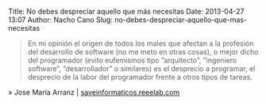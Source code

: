 Title: No debes despreciar aquello que más necesitas
Date: 2013-04-27 13:07
Author: Nacho Cano
Slug: no-debes-despreciar-aquello-que-mas-necesitas

> En mi opinión el origen de todos los males que afectan a la profesión
> del desarrollo de software (no me meto en otras cosas), o mejor dicho
> del programador (evito eufemismos tipo ”arquitecto”, ”ingeniero
> software”, ”desarrollador” o similares) es el desprecio a programar,
> el desprecio de la labor del programador frente a otros tipos de
> tareas.

» Jose María Arranz | [saveinformaticos.reeelab.com][]

  [saveinformaticos.reeelab.com]: http://saveinformaticos.reeelab.com/2013/04/10/no-debes-despreciar-aquello-que-mas-necesitas/
    "No debes despreciar aquello que más necesitas"
